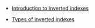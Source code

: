 - [Introduction to inverted indexes](https://github.com/alibaba/havenask/wiki/Introduction-to-inverted-indexes#Introduction-to-inverted-indexes-en)

- [Types of inverted indexes](https://github.com/alibaba/havenask/wiki/Types-of-inverted-indexes-en)